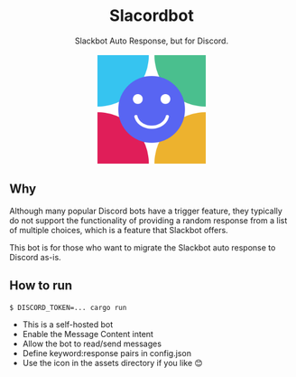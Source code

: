 <div align="center">
  <h1>Slacordbot</h1>
  Slackbot Auto Response, but for Discord.
  <br>
  <br>
  <img width=192px src="./assets/logo.png">
</div>


## Why

Although many popular Discord bots have a trigger feature, they typically do not support the functionality of providing a random response from a list of multiple choices, which is a feature that Slackbot offers.

This bot is for those who want to migrate the Slackbot auto response to Discord as-is.


## How to run

```
$ DISCORD_TOKEN=... cargo run
```

 - This is a self-hosted bot
 - Enable the Message Content intent
 - Allow the bot to read/send messages
 - Define keyword:response pairs in config.json
 - Use the icon in the assets directory if you like :blush:
